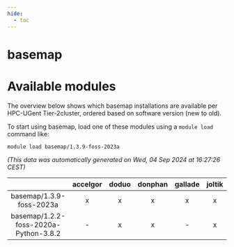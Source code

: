 ```yaml
---
hide:
  - toc
---
```


basemap
=======

# Available modules


The overview below shows which basemap installations are available per HPC-UGent Tier-2cluster, ordered based on software version (new to old).

To start using basemap, load one of these modules using a `module load` command like:

```shell
module load basemap/1.3.9-foss-2023a
```

*(This data was automatically generated on Wed, 04 Sep 2024 at 16:27:26 CEST)*  

| |accelgor|doduo|donphan|gallade|joltik|shinx|skitty|
| :---: | :---: | :---: | :---: | :---: | :---: | :---: | :---: |
|basemap/1.3.9-foss-2023a|x|x|x|x|x|x|x|
|basemap/1.2.2-foss-2020a-Python-3.8.2|-|x|x|-|x|-|x|
